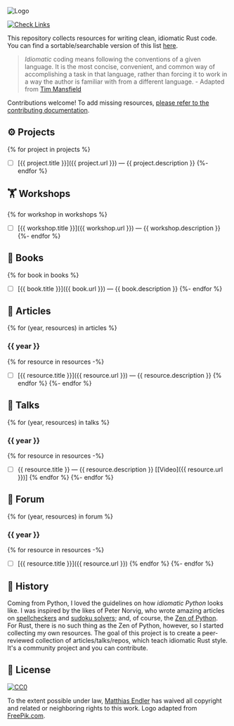 <!-- 
⚠️⚠️ WARNING: This file is generated by `make render`. Do not edit manually!
See `CONTRIBUTING.md` for more information.
-->

![Logo](assets/cover.jpg)

[![Check Links](https://github.com/mre/idiomatic-rust/workflows/Check%20Links/badge.svg)](https://github.com/mre/idiomatic-rust/actions/workflows/check_links.yml)

This repository collects resources for writing clean, idiomatic Rust code.
You can find a sortable/searchable version of this list [here](https://corrode.dev/idiomatic-rust/).

> *Idiomatic* coding means following the conventions of a given language. It is
> the most concise, convenient, and common way of accomplishing a task in that
> language, rather than forcing it to work in a way the author is familiar with
> from a different language. - Adapted from [Tim
> Mansfield](https://github.com/tim-hr/stuff/wiki/Idiomatic-coding)

Contributions welcome! To add missing resources, [please refer to the contributing documentation](https://github.com/mre/idiomatic-rust/blob/master/CONTRIBUTING.md).

## ⚙ Projects
{% for project in projects %}
* [ ] [{{ project.title }}]({{ project.url }}) — {{ project.description }}
{%- endfor %}

## 🏋 Workshops
{% for workshop in workshops %}
* [ ] [{{ workshop.title }}]({{ workshop.url }}) — {{ workshop.description }}
{%- endfor %}

## 📖 Books
{% for book in books %}
* [ ] [{{ book.title }}]({{ book.url }}) — {{ book.description }}
{%- endfor %}

## 📰 Articles
{% for (year, resources) in articles %}
### {{ year }}

{% for resource in resources -%}
* [ ] [{{ resource.title }}]({{ resource.url }}) — {{ resource.description }}
{% endfor %}
{%- endfor %}

## 🎤 Talks
{% for (year, resources) in talks %}
### {{ year }}

{% for resource in resources -%}
* [ ] {{ resource.title }} — {{ resource.description }} [[Video]({{ resource.url }})]
{% endfor %}
{%- endfor %}

## 💬 Forum
{% for (year, resources) in forum %}
### {{ year }}

{% for resource in resources -%}
* [ ] [{{ resource.title }}]({{ resource.url }})
{% endfor %}
{%- endfor %}

## 📜 History

Coming from Python, I loved the guidelines on how *idiomatic Python* looks like. I was inspired by the likes of Peter Norvig, who wrote amazing articles on [spellcheckers](https://norvig.com/spell-correct.html) and [sudoku solvers](https://norvig.com/sudoku.html); and, of course, the [Zen of Python](https://www.python.org/dev/peps/pep-0020/). For Rust, there is no such thing as the Zen of Python, however, so I started collecting my own resources.
The goal of this project is to create a peer-reviewed collection of articles/talks/repos, which teach idiomatic Rust style. It's a community project and you can contribute.

## 🔏 License

[![CC0](https://i.creativecommons.org/p/zero/1.0/88x31.png)](https://creativecommons.org/publicdomain/zero/1.0/)

To the extent possible under law, [Matthias Endler](https://endler.dev) has waived all copyright and related or neighboring rights to this work.
Logo adapted from [FreePik.com](https://www.freepik.com/free-vector/crabs-pattern-design_1093131.htm).

